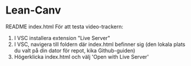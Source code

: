 # Lean-Canv

README index.html
För att testa video-trackern:
1. I VSC installera extension "Live Server"
2. I VSC, navigera till foldern där index.html befinner sig (den lokala plats du valt på din dator för repot, kika Github-guiden)
3. Högerklicka index.html och välj 'Open with Live Server'
